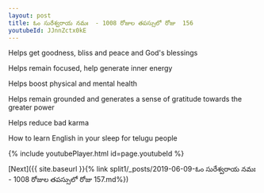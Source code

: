 ```yaml
---
layout: post
title: ఓం సురేశ్వరాయ నమః  - 1008 రోజుల తపస్సులో రోజు  156
youtubeId: JJnnZctx0kE
---
```

 
 
Helps get goodness, bliss and peace and God's blessings
 
Helps remain focused, help generate inner energy 
 
Helps boost physical and mental health 
 
Helps remain grounded and generates a sense of gratitude towards the greater power 
 
Helps reduce bad karma
 
How to learn English in your sleep for telugu people
 
 
 
 


{% include youtubePlayer.html id=page.youtubeId %}
 
[Next]({{ site.baseurl }}{% link split1/_posts/2019-06-09-ఓం సురేశ్వరాయ నమః  - 1008 రోజుల తపస్సులో రోజు  157.md%})
 
